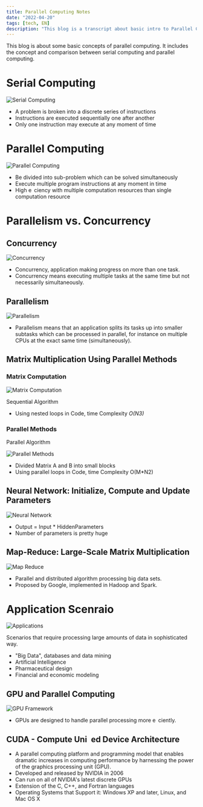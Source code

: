 ```yaml
---
title: Parallel Computing Notes
date: "2022-04-20"
tags: [tech, EN]
description: "This blog is a transcript about basic intro to Parallel Computing"
---
```


This blog is about some basic concepts of parallel computing. It includes the concept and comparison between serial computing and parallel computing. 

# Serial Computing 

![Serial Computing](./images/serial_computing.png)

- A problem is broken into a discrete series of instructions
- Instructions are executed sequentially one after another
- Only one instruction may execute at any moment of time

# Parallel Computing

![Parallel Computing](./images/parallel_computing.png)

- Be divided into sub-problem which can be solved simultaneously
- Execute multiple program instructions at any moment in time
- High e ciency with multiple computation resources than single computation resource

# Parallelism vs. Concurrency

## Concurrency

![Concurrency](./images/concurrency.png)

- Concurrency, application making progress on more than one task.
- Concurrency means executing multiple tasks at the same time but not necessarily simultaneously.

## Parallelism

![Parallelism](./images/parallelism.png)

- Parallelism means that an application splits its tasks up into smaller subtasks which can be processed in parallel, for instance on multiple CPUs at the exact same time (simultaneously).

## Matrix Multiplication Using Parallel Methods

### Matrix Computation 

![Matrix Computation](./images/matrix_computation.jpeg)

Sequential Algorithm
- Using nested loops in Code, time Complexity *O(N3)*

### Parallel Methods

Parallel Algorithm

![Parallel Methods](./images/matrix_compute_parallel.png)

- Divided Matrix A and B into small blocks
- Using parallel loops in Code, time Complexity O(M*N2)

## Neural Network: Initialize, Compute and Update Parameters

![Neural Network](./images/neural_network.png)

- Output = Input * HiddenParameters
- Number of parameters is pretty huge

## Map-Reduce: Large-Scale Matrix Multiplication

![Map Reduce](./images/map_reduce.png)

- Parallel and distributed algorithm processing big data sets.
- Proposed by Google, implemented in Hadoop and Spark.

# Application Scenraio 

![Applications](./images/app.png)

Scenarios that require processing large amounts of data in sophisticated
way.
- "Big Data", databases and data mining
- Artificial Intelligence
- Pharmaceutical design
- Financial and economic modeling

## GPU and Parallel Computing

![GPU Framework](./images/gpu.png)

- GPUs are designed to handle parallel processing more e ciently.

## CUDA - Compute Uni ed Device Architecture

- A parallel computing platform and programming model that enables dramatic increases in computing performance by harnessing the power of the graphics processing unit (GPU).
- Developed and released by NVIDIA in 2006
- Can run on all of NVIDIA's latest discrete GPUs
- Extension of the C, C++, and Fortran languages
- Operating Systems that Support it: Windows XP and later, Linux, and Mac OS X